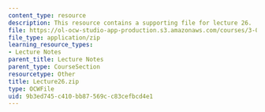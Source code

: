 ```yaml
---
content_type: resource
description: This resource contains a supporting file for lecture 26.
file: https://ol-ocw-studio-app-production.s3.amazonaws.com/courses/3-016-mathematics-for-materials-scientists-and-engineers-fall-2005/9b3ed745c410bb87569cc83cefbcd4e1_Lecture26.zip
file_type: application/zip
learning_resource_types:
- Lecture Notes
parent_title: Lecture Notes
parent_type: CourseSection
resourcetype: Other
title: Lecture26.zip
type: OCWFile
uid: 9b3ed745-c410-bb87-569c-c83cefbcd4e1
---
```

